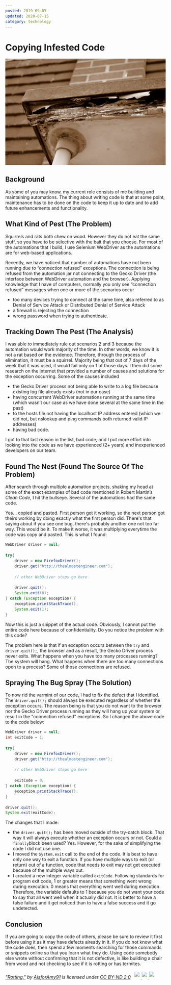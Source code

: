```yaml
---
posted: 2019-09-05
updated: 2020-07-15
category: technology
---
```


# Copying Infested Code

![Image of rotting wood](/images/2019.09.05-7863679378_028521b7fc_b.jpg)

## Background

As some of you may know, my current role consists of me building and maintaining automations. The thing about writing code is that at some point, maintenance has to be done on the code to keep it up to date and to add future enhancements and functionality. 

## What Kind of Pest (The Problem)

Squirrels and rats both chew on wood. However they do not eat the same stuff, so you have to be selective with the bait that you choose. For most of the automations that I build, I use Selenium WebDriver as the automations are for web-based applications. 

Recently, we have noticed that number of automations have not been running due to “connection refused” exceptions. The connection is being refused from the automation jar not connecting to the Gecko Driver (the interface between WebDriver automation and the browser). Applying knowledge that I have of computers, normally you only see “connection refused” messages when one or more of the scenarios occur

* too many devices trying to connect at the same time, also referred to as Denial of Service Attack or Distributed Denial of Service Attack
* a firewall is rejecting the connection
* wrong password when trying to authenticate. 

## Tracking Down The Pest (The Analysis)

I was able to immediately rule out scenarios 2 and 3 because the automation would work majority of the time. In other words, we know it is not a rat based on the evidence. Therefore, through the process of elimination, it must be a squirrel. Majority being that out of 7 days of the week that it was used, it would fail only on 1 of those days. I then did some research on the internet that provided a number of causes and solutions for the exception occurring. Some of the causes included 

* the Gecko Driver process not being able to write to a log file because existing log file already exists (not in our case)
* having concurrent WebDriver automations running at the same time (which wasn’t our case as we have done several at the same time in the past)
* to the hosts file not having the localhost IP address entered (which we did not, but nslookup and ping commands both returned valid IP addresses)
* having bad code.  

I got to that last reason in the list, bad code, and I put more effort into looking into the code as we have experienced (2+ years) and inexperienced developers on our team. 

## Found The Nest (Found The Source Of The Problem)

After search through multiple automation projects, shaking my head at some of the exact examples of bad code mentioned in Robert Martin’s *Clean Code*, I hit the bullseye. Several of the automations had the same code. 

Yes… copied and pasted. First person got it working, so the next person got theirs working by doing exactly what the first person did. There's that saying about if you see one bug, there's probably another one not too far way. This would be it. To make it worse, it was multiplying everytime the code was copy and pasted. This is what I found: 

```java
WebDriver driver = null;

try{	
    driver = new FirefoxDriver();
    driver.get("http://thealmostengineer.com");

    // other WebDriver steps go here 

    driver.quit();
    System.exit(0);
} catch (Exception exception) {
    exception.printStackTrace();
    System.exit(1);
}
```

Now this is just a snippet of the actual code. Obviously, I cannot put the entire code here because of confidentiality. Do you notice the problem with this code? 

The problem here is that if an exception occurs between the ```try``` and ```driver.quit();```, the browser and as a result, the Gecko Driver process never exits. What happens when you have too many processes running?  The system will hang. What happens when there are too many connections open to a process? Some of those connections are refused. 

## Spraying The Bug Spray (The Solution)

To now rid the varmint of our code, I had to fix the defect that I identified. The ```driver.quit();``` should always be executed regardless of whether the exception occurs.  The reason being is that you do not want to the browser nor the Gecko Driver process running as they will hang up your system or result in the "connection refused" exceptions. So I changed the above code to the code below: 

```java
WebDriver driver = null;
int exitCode = 1;

try{	
    driver = new FirefoxDriver();
    driver.get("http://thealmostengineer.com");

    // other WebDriver steps go here 

    exitCode = 0;
} catch (Exception exception) {
    exception.printStackTrace();
}

driver.quit();
System.exit(exitCode);
```

The changes that I made: 

* the ```driver.quit();``` has been moved outside of the try-catch block. That way it will always execute whether an exception occurs or not.   Could a ```finally```block been used?  Yes. However, for the sake of simplifying the code I did not use one.
* I moved the ```System.exit``` call to the end of the code. It is best to have only one way to exit a function.  If you have multiple ways to exit (or return) out of a function, code that needs to exit may not get executed because of the multiple ways out.
* I created a new integer variable called ```exitCode```.  Following standards for program exit code, 1 or greater means that something went wrong during execution. 0 means that everything went well during execution. Therefore, the variable defaults to 1 because you do not want your code to say that all went well when it actually did not. It is better to have a false failure and it get noticed than to have a false success and it go undetected. 

## Conclusion

If you are going to copy the code of others, please be sure to review it first before using it as it may have defects already in it. If you do not know what the code does, then spend a few moments searching for those commands or snippets online so that you learn what they do. Using code somebody else wrote without confirming that it is not defective, is like building a chair from wood and not checking to see if it is rotting or has termites. 

<p style="font-size: 0.9rem;font-style: italic;">
<a href="http://www.flickr.com/photos/63753633@N02/7863679378">"Rotting."</a>
<span>by 
    <a href="http://www.flickr.com/photos/63753633@N02">AisforAmy91</a>
</span> is licensed under 
<a href="https://creativecommons.org/licenses/by-nd/2.0/?ref=ccsearch&atype=html" style="margin-right: 5px;">CC BY-ND 2.0</a>
<a href="https://creativecommons.org/licenses/by-nd/2.0/?ref=ccsearch&atype=html" target="_blank" rel="noopener noreferrer" style="display: inline-block;white-space: none;opacity: .7;margin-top: 2px;margin-left: 3px;height: 22px !important;">
<img style="height: inherit;margin-right: 3px;display: inline-block;" src="https://search.creativecommons.org/static/img/cc_icon.svg" />
<img style="height: inherit;margin-right: 3px;display: inline-block;" src="https://search.creativecommons.org/static/img/cc-by_icon.svg" />
<img style="height: inherit;margin-right: 3px;display: inline-block;" src="https://search.creativecommons.org/static/img/cc-nd_icon.svg" /></a>
</p>

